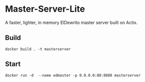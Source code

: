 # Master-Server-Lite
A faster, lighter, in memory ElDewrito master server built on Actix. 


## Build
```
docker build . -t masterserver
```

## Start
```
docker run -d  --name edmaster -p 0.0.0.0:80:8080 masterserver
```
